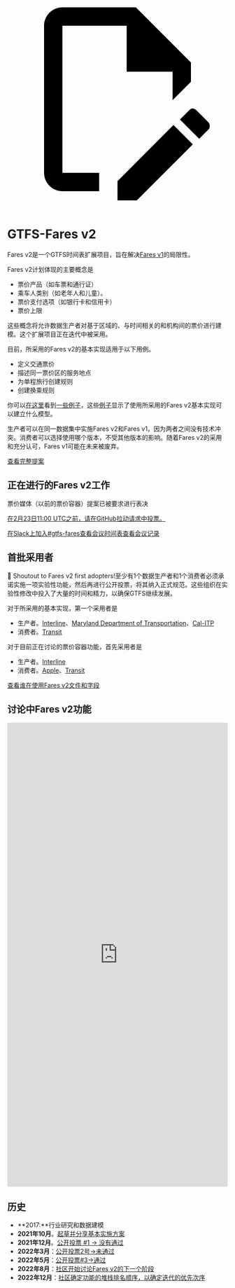 <a class="pencil-link" href="https://github.com/MobilityData/gtfs.org/edit/main/docs/extensions/fare-extension.md" title="Edit this page" target="_blank">
    <svg class="pencil" xmlns="http://www.w3.org/2000/svg" viewBox="0 0 24 24"><path d="M10 20H6V4h7v5h5v3.1l2-2V8l-6-6H6c-1.1 0-2 .9-2 2v16c0 1.1.9 2 2 2h4v-2m10.2-7c.1 0 .3.1.4.2l1.3 1.3c.2.2.2.6 0 .8l-1 1-2.1-2.1 1-1c.1-.1.2-.2.4-.2m0 3.9L14.1 23H12v-2.1l6.1-6.1 2.1 2.1Z"></path></svg>
  </a>

# GTFS-Fares v2

Fares v2是一个GTFS时间表扩展项目，旨在解决[Fares v1](/schedule/examples/fares-v1)的局限性。

Fares v2计划体现的主要概念是

- 票价产品（如车票和通行证）
- 乘车人类别（如老年人和儿童）。
- 票价支付选项（如银行卡和信用卡）
- 票价上限

这些概念将允许数据生产者对基于区域的、与时间相关的和机构间的票价进行建模。这个扩展项目正在迭代中被采用。

目前，所采用的Fares v2的基本实现适用于以下用例。

- 定义交通票价
- 描述同一票价区的服务地点
- 为单程旅行创建规则
- 创建换乘规则

你可以[在这里](/schedule/examples/fares-v2)看到[一些例子](/schedule/examples/fares-v2)，这些[例子](/schedule/examples/fares-v2)显示了使用所采用的Fares v2基本实现可以建立什么模型。

生产者可以在同一数据集中实施Fares v2和Fares v1，因为两者之间没有技术冲突。消费者可以选择使用哪个版本，不受其他版本的影响。随着Fares v2的采用和充分认可，Fares v1可能在未来被废弃。

<a class="button no-icon" target="_blank" href="https://share.mobilitydata.org/gtfs-fares-v2">查看完整提案</a>

## 正在进行的Fares v2工作

票价媒体（以前的票价容器）提案已被要求进行表决

[在2月23日11:00 UTC之前，请在GitHub拉动请求中投票。](https://github.com/google/transit/pull/355#issuecomment-1430617967)

<a class="button no-icon" target="_blank" href="https://share.mobilitydata.org/slack">在Slack上加入#gtfs-fares查看</a><a class="button no-icon" target="_blank" href="https://www.eventbrite.ca/e/specifications-discussions-gtfs-fares-v2-monthly-meetings-tickets-522966225057">会议时间表查看</a><a class="button no-icon" target="_blank" href="https://docs.google.com/document/d/1d3g5bMXupdElCKrdv6rhFNN11mrQgEk-ibA7wdqVLTU/edit">会议记录</a>

## 首批采用者

🎉 Shoutout to Fares v2 first adopters!至少有1个数据生产者和1个消费者必须承诺实施一项实验性功能，然后再进行公开投票，将其纳入正式规范。这些组织在实验性修改中投入了大量的时间和精力，以确保GTFS继续发展。

对于所采用的基本实现，第一个采用者是

- 生产者。[Interline](https://www.interline.io/)、[Maryland Department of Transportation](https://www.mta.maryland.gov/developer-resources)、[Cal-ITP](https://dot.ca.gov/cal-itp/cal-itp-gtfs)
- 消费者。[Transit](https://transitapp.com/)

对于目前正在讨论的票价容器功能，首先采用者是

- 生产者。[Interline](https://www.interline.io/)
- 消费者。[Apple](https://www.apple.com/)、[Transit](https://transitapp.com/)

<a class="button no-icon" target="_blank" href="https://docs.google.com/spreadsheets/d/1jpKjz6MbCD2XPhmIP11EDi-P2jMh7x2k-oHS-pLf2vI/edit?usp=sharing">查看谁在使用Fares v2文件和字段</a>

## 讨论中Fares v2功能

<iframe src="https://portal.productboard.com/rhk8dbtic1iqakfznucry448" frameborder="0" width="100%", style="min-height:1060px"></iframe>

## 历史

- **2017:**行业研究和数据建模
- **2021年10月**。[起草并分享基本实施方案](https://github.com/google/transit/pull/286#issue-1026848880)
- **2021年12月**。[公开投票 #1 → 没有通过](https://github.com/google/transit/pull/286#issuecomment-990258396)
- **2022年3月**：[公开投票2号→未通过](https://github.com/google/transit/pull/286#issuecomment-1080716109)
- **2022年5月**：[公开投票#3→通过](https://github.com/google/transit/pull/286#issuecomment-1121392932)
- **2022年8月**：[社区开始讨论Fares v2的下一个阶段](https://github.com/google/transit/issues/341)
- **2022年12月**：[社区确定功能的堆栈排名顺序，以确定迭代的优先次序](https://github.com/google/transit/issues/341#issuecomment-1339947915)
